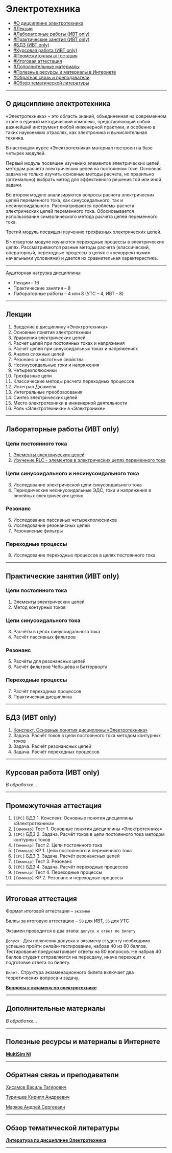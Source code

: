 # Электротехника  
          
- [#О дицсиплине электротехника](#о-дицсиплине-электротехника)
- [#Лекции](#лекции)
- [#Лабораторные работы (ИВТ only)](#лабораторные-работы-ивт-only)
- [#Практические занятия (ИВТ only)](#практические-занятия-ивт-only)
- [#БДЗ (ИВТ only)](#бдз-ивт-only)
- [#Курсовая работа (ИВТ only)](#курсовая-работа-ивт-only)
- [#Промежуточная аттестация](#промежуточная-аттестация)
- [#Итоговая аттестация](#итоговая-аттестация)
- [#Дополнительные материалы](#дополнительные-материалы)
- [#Полезные ресурсы и материалы в Интернете](#полезные-ресурсы-и-материалы-в-интернете)
- [#Обратная связь и преподаватели](#обратная-связь-и-преподаватели)
- [#Обзор тематической литературы](#обзор-тематической-литературы)
---
## О дицсиплине электротехника

«Электротехника» – это область знаний, объединенная на современном этапе в единый методический комплекс, представляющий собой важнейший инструмент любой инженерной практики, и особенно в таких наукоемких отраслях, как электроника и вычислительная техника.

В настоящем курсе «Электротехника» материал построен на базе четырех модулей.

Первый модуль посвящен изучению элементов электрических цепей, методам расчета электрических цепей на постоянном токе. Основная задача не только изучить основные методы расчета, но правильно (оптимально) выбрать метод для эффективного решения той или иной задачи.

Во втором модуле анализируются вопросы расчета электрических цепей переменного тока, как синусоидального, так и несинусоидального. Рассматриваются проблемы расчета электрических цепей переменного тока. Обосновывается использование символического метода расчета цепей переменного тока.

Третий модуль посвящен изучению трехфазных электрических цепей.

В четвертом модуле изучаются переходные процессы в электрических цепях. Рассматриваются разные методы расчета (классический, операторный, переходные процессы в цепях с «некорректными» начальными условиями) и дается их сравнительная характеристика.

---

Аудиторная нагрузка дисциплины:
*   Лекции – 16
*   Практические занятия – 8
*   Лабораторные работы – 4 или 8 (УТС – 4, ИВТ - 8)

---
## Лекции

1.	Введение в дисциплину «Электротехника»
2.	Основные понятия электротехники
3.	Уравнения электрических цепей
4.	Расчет цепей при постоянных токах и напряжения
5.	Расчет цепей при синусоидальных токах и напряжениях
6.	Анализ сложных цепей
7.	Резонанс и частотные свойства
8.	Несинусоидальные токи и напряжения
9.	Четырехполюсники
10.	Трехфазные цепи
11.	Классические методы расчета переходных процессов
12.	Интеграл Дюамеля
13.	Интегральные преобразования
14.	Синтез электрических цепей
15.	Место электротехники в инженерной деятельности
16.	Роль «Электротехники» в «Электронике»

---
## Лабораторные работы (ИВТ only)

### Цепи постоянного тока

1. [Элементы электрических цепей](./Labs/Lab_1/README.md)
2. [Изучение RLC - элементов в электрических цепях переменного тока](./Labs/Lab_2/README.md)

### Цепи синусоидального и несинусоидального тока

3.	Исследование электрической цепи синусоидального тока<!--(./Labs/Lab_3/README.md)-->
4.	Периодические несинусоидальные ЭДС, токи и напряжения в  линейных электрических цепях<!--(./Labs/Lab_4/README.md)-->

### Резонанс

5.	Исследование пассивных четырехполюсников<!--(./Labs/Lab_5/README.md)-->
6.	Исследование резонансных цепей<!--(./Labs/Lab_6/README.md)-->
7.	Резонансные фильтры<!--(./Labs/Lab_7/README.md)-->

### Переходные процессы

8.	Исследование переходных процессов в цепях постоянного тока<!--(./Labs/Lab_8/README.md)-->


---
## Практические занятия (ИВТ only)

### Цепи постоянного тока

1.	Элементы электрических цепей<!--(./Pract/pract_1/README.md)-->
2.	Метод контурных токов<!--(./Pract/pract_2/README.md)-->

### Цепи синусоидального тока

3.	Расчёты в цепях синусоидального тока<!--(./Pract/pract_3/README.md)-->
4.	Расчёт пассивных фильтров<!--(./Pract/pract_4/README.md)-->

### Резонанс

5.	Расчёты для резонансных цепей<!--(./Pract/pract_5/README.md)-->
6.	Расчёт фильтров Чебышёва и Баттерворта<!--(./Pract/pract_6/README.md)-->

### Переходные процессы

7.	Расчёт переходных процессов<!--(./Pract/pract_7/README.md)-->
8.	Практическая дисциплина<!--(./Pract/pract_8/README.md)-->

---
## БДЗ (ИВТ only)

1.	[Конспект. Основные понятия дисциплины «Электротехника»](./Bdz/bdz_1/README.md)
2.	Задача. Расчёт токов в цепи постоянного тока методом контурных токов<!--(./Bdz/bdz_2/README.md)-->
3.	Задача. Расчёт резонансных цепей<!--(./Bdz/bdz_3/README.md)-->
4.	Задача. Расчёт переходных процессов<!--(./Bdz/bdz_4/README.md)-->

---
## Курсовая работа (ИВТ only)

*В обработке…*

---
## Промежуточная аттестация

1.	`[СРС]` БДЗ 1. Конспект. Основные понятия дисциплины «Электротехника»
2.	`[Семинар]` Тест 1. Основные понятия дисциплины «Электротехника»
3.	`[СРС]` БДЗ 2. Задача. Расчёт токов в цепи постоянного тока методом контурных токов
4.	`[Семинар]` Тест 2. Цепи постоянного тока
5.	`[Семинар]` КР 1. Цепи постоянного и переменного тока
6.	`[СРС]` БДЗ 3. Задача. Расчёт резонансных цепей
7.	`[Семинар]` Тест 3. Резонанс
8.	`[СРС]` БДЗ 4. Задача. Расчёт переходных процессов
9.	`[Семинар]` Тест 4. Переходные процессы
10.	`[Семинар]` КР 2. Резонанс и переходные процессы

---
## Итоговая аттестация

Формат итоговой аттестации – `экзамен`

Баллы за итоговую аттестацию – `50` для ИВТ, `55` для УТС

Экзамен проводится в два этапа: `допуск и ответ по билету`

`Допуск.` Для получения допуска к экзамену студенту необходимо успешно пройти онлайн-тестирование, набрав 40 из 80 баллов. Тестирование предусматривает ответы на 80 вопросов. Не набрав 40 баллов студент отправляется на пересдачу, иначе переходит к подготовке ответа по билету.

`Билет.` Структура экзаменационного билета включает два теоретических вопроса и задачу.

**[Вопросы к экзамену по электротехнике](./exam/README.md)**

---
## Дополнительные материалы

*В обработке…*

---
## Полезные ресурсы и материалы в Интернете

**[MultiSim NI](https://onedrive.live.com/?authkey=%21AM%2DwBKXV%2D0kQXlE&id=A4E122951888DC80%2125389&cid=A4E122951888DC80)**

---
## Обратная связь и преподаватели

[Хисамов Василь Тагирович](https://t.me/PascalVT)

[Туринцев Кирилл Андреевич](https://t.me/BillyScreezo)

[Марков Андрей Сергеевич](https://t.me/MARKOV_RT)

---
## Обзор тематической литературы

**[Литература по дисциплине Электротехника](https://onedrive.live.com/?authkey=%21AM%2DwBKXV%2D0kQXlE&id=A4E122951888DC80%2125247&cid=A4E122951888DC80)**

---


